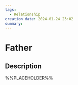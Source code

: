 ```yaml
---
tags:
  - Relationship
creation date: 2024-01-24 23:02
summary:
---
```

# Father

## Description

%%PLACEHOLDER%%

